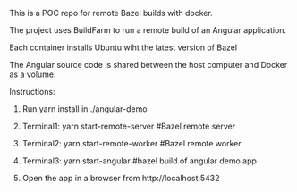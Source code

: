 This is a POC repo for remote Bazel builds with docker.

The project uses BuildFarm to run a remote build of an Angular application.

Each container installs Ubuntu wiht the latest version of Bazel

The Angular source code is shared between the host computer and Docker as a volume.

Instructions:
1) Run yarn install in ./angular-demo

2) Terminal1: yarn start-remote-server  #Bazel remote server

3) Terminal2: yarn start-remote-worker  #Bazel remote worker

4) Terminal3: yarn start-angular        #bazel build of angular demo app

5) Open the app in a browser from http://localhost:5432
